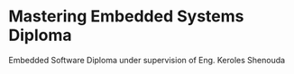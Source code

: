 # Mastering Embedded Systems Diploma
Embedded Software Diploma under supervision of Eng. Keroles Shenouda
